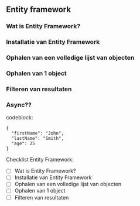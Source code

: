 ## Entity framework

### Wat is Entity Framework?


### Installatie van Entity Framework


### Ophalen van een volledige lijst van objecten


### Ophalen van 1 object


### Filteren van resultaten


### Async??

codeblock:
```
{
  "firstName": "John",
  "lastName": "Smith",
  "age": 25
}
```

Checklist Entity Framework:
- [ ] Wat is Entity Framework?
- [ ] Installatie van Entity Framework
- [ ] Ophalen van een volledige lijst van objecten
- [ ] Ophalen van 1 object
- [ ] Filteren van resultaten